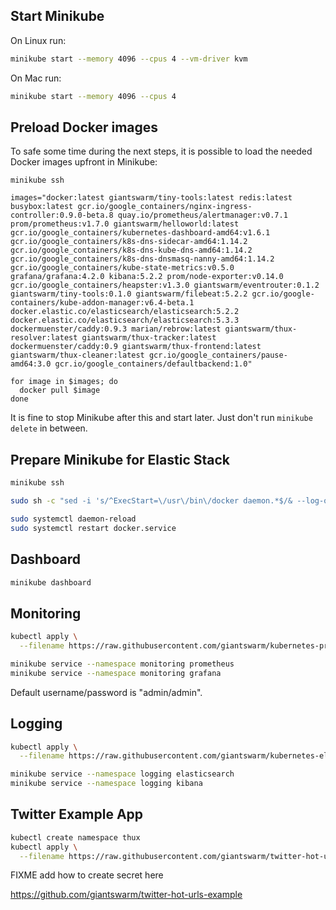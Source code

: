 
## Start Minikube

On Linux run:
```bash
minikube start --memory 4096 --cpus 4 --vm-driver kvm
```

On Mac run:
```bash
minikube start --memory 4096 --cpus 4
```

## Preload Docker images

To safe some time during the next steps, it is possible to load the needed Docker images upfront in Minikube:
```
minikube ssh
```
```
images="docker:latest giantswarm/tiny-tools:latest redis:latest busybox:latest gcr.io/google_containers/nginx-ingress-controller:0.9.0-beta.8 quay.io/prometheus/alertmanager:v0.7.1 prom/prometheus:v1.7.0 giantswarm/helloworld:latest gcr.io/google_containers/kubernetes-dashboard-amd64:v1.6.1 gcr.io/google_containers/k8s-dns-sidecar-amd64:1.14.2 gcr.io/google_containers/k8s-dns-kube-dns-amd64:1.14.2 gcr.io/google_containers/k8s-dns-dnsmasq-nanny-amd64:1.14.2 gcr.io/google_containers/kube-state-metrics:v0.5.0 grafana/grafana:4.2.0 kibana:5.2.2 prom/node-exporter:v0.14.0 gcr.io/google_containers/heapster:v1.3.0 giantswarm/eventrouter:0.1.2 giantswarm/tiny-tools:0.1.0 giantswarm/filebeat:5.2.2 gcr.io/google-containers/kube-addon-manager:v6.4-beta.1 docker.elastic.co/elasticsearch/elasticsearch:5.2.2 docker.elastic.co/elasticsearch/elasticsearch:5.3.3 dockermuenster/caddy:0.9.3 marian/rebrow:latest giantswarm/thux-resolver:latest giantswarm/thux-tracker:latest dockermuenster/caddy:0.9 giantswarm/thux-frontend:latest giantswarm/thux-cleaner:latest gcr.io/google_containers/pause-amd64:3.0 gcr.io/google_containers/defaultbackend:1.0"

for image in $images; do
  docker pull $image
done
```
It is fine to stop Minikube after this and start later. Just don't run `minikube delete` in between.


## Prepare Minikube for Elastic Stack

```bash
minikube ssh

sudo sh -c "sed -i 's/^ExecStart=\/usr\/bin\/docker daemon.*$/& --log-opt labels=io.kubernetes.container.hash,io.kubernetes.container.name,io.kubernetes.pod.name,io.kubernetes.pod.namespace,io.kubernetes.pod.uid/' /lib/systemd/system/docker.service"

sudo systemctl daemon-reload
sudo systemctl restart docker.service
```


## Dashboard

```bash
minikube dashboard
```


## Monitoring

```bash
kubectl apply \
  --filename https://raw.githubusercontent.com/giantswarm/kubernetes-prometheus/master/manifests-all.yaml
```
```bash
minikube service --namespace monitoring prometheus
minikube service --namespace monitoring grafana
```

Default username/password is "admin/admin".


## Logging

```bash
kubectl apply \
  --filename https://raw.githubusercontent.com/giantswarm/kubernetes-elastic-stack/master/manifests-all.yaml
```
```bash
minikube service --namespace logging elasticsearch
minikube service --namespace logging kibana
```

## Twitter Example App

```bash
kubectl create namespace thux
kubectl apply \
  --filename https://raw.githubusercontent.com/giantswarm/twitter-hot-urls-example/master/manifests-all.yaml
```

FIXME add how to create secret here


https://github.com/giantswarm/twitter-hot-urls-example
